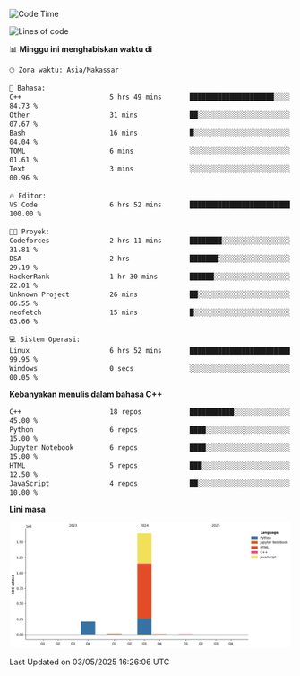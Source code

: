 <!--START_SECTION:waka-->
![Code Time](http://img.shields.io/badge/Code%20Time-184%20hrs%2015%20mins-blue)

![Lines of code](https://img.shields.io/badge/Sejak%20Hello%20World%20aku%20telah%20menulis-1.9%20million%20baris%20kode-blue)

📊 **Minggu ini menghabiskan waktu di** 

```text
🕑︎ Zona waktu: Asia/Makassar

💬 Bahasa: 
C++                      5 hrs 49 mins       █████████████████████░░░░   84.73 % 
Other                    31 mins             ██░░░░░░░░░░░░░░░░░░░░░░░   07.67 % 
Bash                     16 mins             █░░░░░░░░░░░░░░░░░░░░░░░░   04.04 % 
TOML                     6 mins              ░░░░░░░░░░░░░░░░░░░░░░░░░   01.61 % 
Text                     3 mins              ░░░░░░░░░░░░░░░░░░░░░░░░░   00.96 % 

🔥 Editor: 
VS Code                  6 hrs 52 mins       █████████████████████████   100.00 % 

🐱‍💻 Proyek: 
Codeforces               2 hrs 11 mins       ████████░░░░░░░░░░░░░░░░░   31.81 % 
DSA                      2 hrs               ███████░░░░░░░░░░░░░░░░░░   29.19 % 
HackerRank               1 hr 30 mins        ██████░░░░░░░░░░░░░░░░░░░   22.01 % 
Unknown Project          26 mins             ██░░░░░░░░░░░░░░░░░░░░░░░   06.55 % 
neofetch                 15 mins             █░░░░░░░░░░░░░░░░░░░░░░░░   03.66 % 

💻 Sistem Operasi: 
Linux                    6 hrs 52 mins       █████████████████████████   99.95 % 
Windows                  0 secs              ░░░░░░░░░░░░░░░░░░░░░░░░░   00.05 % 
```

**Kebanyakan menulis dalam bahasa C++** 

```text
C++                      18 repos            ███████████░░░░░░░░░░░░░░   45.00 % 
Python                   6 repos             ████░░░░░░░░░░░░░░░░░░░░░   15.00 % 
Jupyter Notebook         6 repos             ████░░░░░░░░░░░░░░░░░░░░░   15.00 % 
HTML                     5 repos             ███░░░░░░░░░░░░░░░░░░░░░░   12.50 % 
JavaScript               4 repos             ██░░░░░░░░░░░░░░░░░░░░░░░   10.00 % 
```



**Lini masa**

![Lines of Code chart](https://raw.githubusercontent.com/yusuf601/yusuf601/main/assets/bar_graph.png)


 Last Updated on 03/05/2025 16:26:06 UTC
<!--END_SECTION:waka-->
